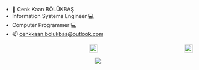 - 👋 Cenk Kaan BÖLÜKBAŞ
- Information Systems Engineer 💻
- Computer Programmer 💻
- 📫 cenkkaan.bolukbas@outlook.com

<div align="center">
<a href="https://www.linkedin.com/in/keshavsingh4522" target="_blank" rel="nofollow"><img align="center" alt="Keshav's Linkdein" width="22px" src="https://img.icons8.com/color/48/000000/linkedin-2--v2.png" /></a><a href="https://www.instagram.com/keshavsingh3197" target="_blank" rel="nofollow"><img align="right" alt="Keshav's Insta" width="22px" src="https://img.icons8.com/color/48/000000/instagram-new--v2.png" /></a>
</div>


  
<div align="center">

<a href="https://www.linkedin.com/in/cenkkaanbolukbas/"><img src="https://img.shields.io/badge/linkedin-%230077B5.svg?&style=for-the-badge&logo=linkedin&logoColor=white" />

  </div>

<!---
cenkkaanbolukbas/cenkkaanbolukbas is a ✨ special ✨ repository because its `README.md` (this file) appears on your GitHub profile.
You can click the Preview link to take a look at your changes.
--->

